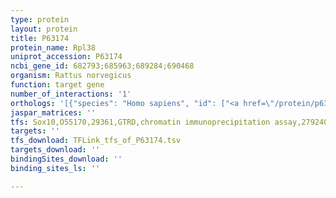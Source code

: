 ```yaml
---
type: protein
layout: protein
title: P63174
protein_name: Rpl38
uniprot_accession: P63174
ncbi_gene_id: 682793;685963;689284;690468
organism: Rattus norvegicus
function: target gene
number_of_interactions: '1'
orthologs: '[{"species": "Homo sapiens", "id": ["<a href=\"/protein/p63173\">P63173</a>"]}, {"species": "Danio rerio", "id": ["<a href=\"/protein/q6dgl9\">Q6DGL9</a>"]}, {"species": "Mus musculus", "id": ["<a href=\"/protein/q9jji8\">Q9JJI8</a>"]}, {"species": "Caenorhabditis elegans", "id": ["<a href=\"/protein/o17570\">O17570</a>"]}, {"species": "Drosophila melanogaster", "id": ["<a href=\"/protein/q9w5n2\">Q9W5N2</a>"]}, {"species": "Saccharomyces cerevisiae", "id": ["<a href=\"/protein/p49167\">P49167</a>"]}]'
jaspar_matrices: ''
tfs: Sox10,O55170,29361,GTRD,chromatin immunoprecipitation assay,27924024%5Buid%5D,No
targets: ''
tfs_download: TFLink_tfs_of_P63174.tsv
targets_download: ''
bindingSites_download: ''
binding_sites_ls: ''

---
```

